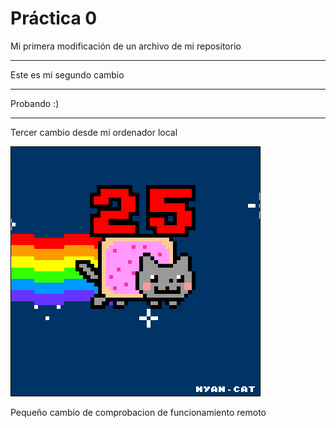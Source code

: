  # Práctica 0

Mi primera modificación de un archivo
de mi repositorio

*************************************
Este es mi segundo cambio
*************************************
Probando :)


-------------------------------------
Tercer cambio desde mi ordenador local

![](Ejercicio2-img1.gif)

Pequeño cambio de comprobacion de funcionamiento remoto